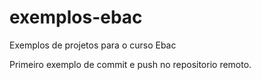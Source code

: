 # exemplos-ebac
Exemplos de projetos para o curso Ebac

Primeiro exemplo de commit e push no repositorio remoto.
